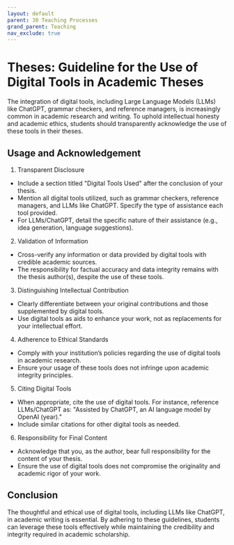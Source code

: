```yaml
---
layout: default
parent: 30 Teaching Processes
grand_parent: Teaching
nav_exclude: true
---
```


# Theses: Guideline for the Use of Digital Tools in Academic Theses

The integration of digital tools, including Large Language Models (LLMs) like ChatGPT, grammar checkers, and reference managers, is increasingly common in academic research and writing. To uphold intellectual honesty and academic ethics, students should transparently acknowledge the use of these tools in their theses.

## Usage and Acknowledgement

1. Transparent Disclosure

 - Include a section titled "Digital Tools Used" after the conclusion of your thesis.
 - Mention all digital tools utilized, such as grammar checkers, reference managers, and LLMs like ChatGPT. Specify the type of assistance each tool provided.
 - For LLMs/ChatGPT, detail the specific nature of their assistance (e.g., idea generation, language suggestions).

2. Validation of Information

 - Cross-verify any information or data provided by digital tools with credible academic sources.
 - The responsibility for factual accuracy and data integrity remains with the thesis author(s), despite the use of these tools.

3. Distinguishing Intellectual Contribution

 - Clearly differentiate between your original contributions and those supplemented by digital tools.
 - Use digital tools as aids to enhance your work, not as replacements for your intellectual effort.

4. Adherence to Ethical Standards

 - Comply with your institution’s policies regarding the use of digital tools in academic research.
 - Ensure your usage of these tools does not infringe upon academic integrity principles.

5. Citing Digital Tools

 - When appropriate, cite the use of digital tools. For instance, reference LLMs/ChatGPT as: "Assisted by ChatGPT, an AI language model by OpenAI (year)."
 - Include similar citations for other digital tools as needed.

6. Responsibility for Final Content

 - Acknowledge that you, as the author, bear full responsibility for the content of your thesis.
 - Ensure the use of digital tools does not compromise the originality and academic rigor of your work.

## Conclusion

The thoughtful and ethical use of digital tools, including LLMs like ChatGPT, in academic writing is essential. By adhering to these guidelines, students can leverage these tools effectively while maintaining the credibility and integrity required in academic scholarship.
